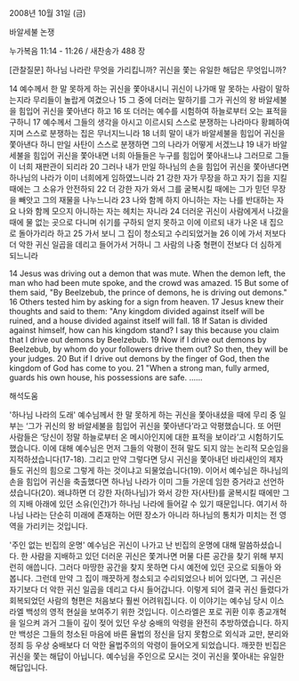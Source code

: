 2008년 10월 31일 (금)

바알세불 논쟁



누가복음 11:14 - 11:26 / 새찬송가 488 장


[관찰질문]
하나님 나라란 무엇을 가리킵니까? 
귀신을 쫓는 유일한 해답은 무엇입니까? 

14 예수께서 한 말 못하게 하는 귀신을 쫓아내시니 귀신이 나가매 말 못하는 사람이 말하는지라 무리들이 놀랍게 여겼으나 
15 그 중에 더러는 말하기를 그가 귀신의 왕 바알세불을 힘입어 귀신을 쫓아낸다 하고 
16 또 더러는 예수를 시험하여 하늘로부터 오는 표적을 구하니 
17 예수께서 그들의 생각을 아시고 이르시되 스스로 분쟁하는 나라마다 황폐하여지며 스스로 분쟁하는 집은 무너지느니라 
18 너희 말이 내가 바알세불을 힘입어 귀신을 쫓아낸다 하니 만일 사탄이 스스로 분쟁하면 그의 나라가 어떻게 서겠느냐 
19 내가 바알세불을 힘입어 귀신을 쫓아내면 너희 아들들은 누구를 힘입어 쫓아내느냐 그러므로 그들이 너희 재판관이 되리라 
20 그러나 내가 만일 하나님의 손을 힘입어 귀신을 쫓아낸다면 하나님의 나라가 이미 너희에게 임하였느니라 
21 강한 자가 무장을 하고 자기 집을 지킬 때에는 그 소유가 안전하되 
22 더 강한 자가 와서 그를 굴복시킬 때에는 그가 믿던 무장을 빼앗고 그의 재물을 나누느니라 
23 나와 함께 하지 아니하는 자는 나를 반대하는 자요 나와 함께 모으지 아니하는 자는 헤치는 자니라 
24 더러운 귀신이 사람에게서 나갔을 때에 물 없는 곳으로 다니며 쉬기를 구하되 얻지 못하고 이에 이르되 내가 나온 내 집으로 돌아가리라 하고 
25 가서 보니 그 집이 청소되고 수리되었거늘 
26 이에 가서 저보다 더 악한 귀신 일곱을 데리고 들어가서 거하니 그 사람의 나중 형편이 전보다 더 심하게 되느니라 

14 Jesus was driving out a demon that was mute. When the demon left, the man who had been mute spoke, and the crowd was amazed. 
15 But some of them said, "By Beelzebub, the prince of demons, he is driving out demons." 
16 Others tested him by asking for a sign from heaven. 
17 Jesus knew their thoughts and said to them: "Any kingdom divided against itself will be ruined, and a house divided against itself will fall. 
18 If Satan is divided against himself, how can his kingdom stand? I say this because you claim that I drive out demons by Beelzebub. 
19 Now if I drive out demons by Beelzebub, by whom do your followers drive them out? So then, they will be your judges. 
20 But if I drive out demons by the finger of God, then the kingdom of God has come to you. 
21 "When a strong man, fully armed, guards his own house, his possessions are safe. 
......

해석도움





'하나님 나라의 도래'
 예수님께서 한 말 못하게 하는 귀신을 쫓아내셨을 때에 무리 중 일부는 ‘그가 귀신의 왕 바알세불을 힘입어 귀신을 쫓아낸다’라고 악평했습니다. 또 어떤 사람들은 ‘당신이 정말 하늘로부터 온 메시아인지에 대한 표적을 보이라’고 시험하기도 했습니다. 이에 대해 예수님은 먼저 그들의 악평이 전혀 말도 되지 않는 논리적 모순임을 지적하셨습니다(17-18). 그리고 만약 그렇다면 당시 귀신을 쫓아내던 바리새인의 제자들도 귀신의 힘으로 그렇게 하는 것이냐고 되물었습니다(19). 이어서 예수님은 하나님의 손을 힘입어 귀신을 축출했다면 하나님 나라가 이미 그들 가운데 임한 증거라고 선언하셨습니다(20). 왜냐하면 더 강한 자(하나님)가 와서 강한 자(사탄)를 굴복시킬 때에만 그의 지배 아래에 있던 소유(인간)가 하나님 나라에 들어갈 수 있기 때문입니다. 여기서 하나님 나라는 단순히 미래에 존재하는 어떤 장소가 아니라 하나님의 통치가 미치는 전 영역을 가리키는 것입니다.  

'주인 없는 빈집의 운명'
 예수님은 귀신이 나가고 난 빈집의 운명에 대해 말씀하셨습니다. 한 사람을 지배하고 있던 더러운 귀신은 쫓겨나면 머물 다른 공간을 찾기 위해 부지런히 애씁니다. 그러다 마땅한 공간을 찾지 못하면 다시 예전에 있던 곳으로 되돌아 와 봅니다. 그런데 만약 그 집이 깨끗하게 청소되고 수리되었으나 비어 있다면, 그 귀신은 자기보다 더 악한 귀신 일곱을 데리고 다시 들어갑니다. 이렇게 되어 결국 귀신 들렸다가 회복되었던 사람의 형편은 처음보다 훨씬 어려워집니다. 이 이야기는 예수님 당시 이스라엘 백성의 영적 현실을 보여주기 위한 것입니다. 이스라엘은 포로 귀환 이후 종교개혁을 일으켜 과거 그들이 깊이 젖어 있던 우상 숭배의 악령을 완전히 추방하였습니다. 하지만 백성은 그들의 청소된 마음에 바른 율법의 정신을 담지 못함으로 외식과 교만, 분리와 정죄 등 우상 숭배보다 더 악한 율법주의의 악령이 들어오게 되었습니다. 깨끗한 빈집은 귀신을 쫓는 해답이 아닙니다. 예수님을 주인으로 모시는 것이 귀신을 쫓아내는 유일한 해답입니다.